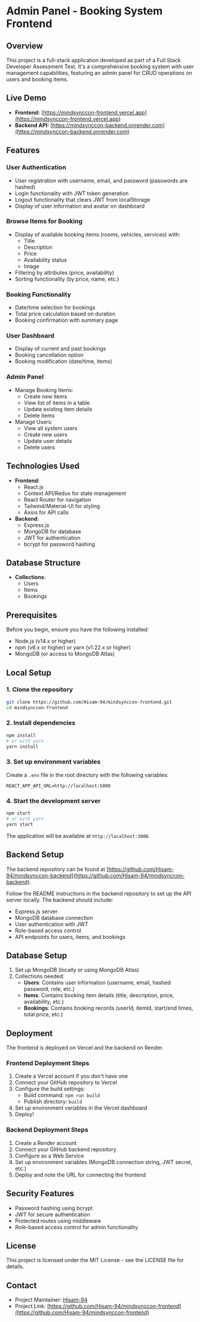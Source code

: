 # Admin Panel - Booking System Frontend

## Overview
This project is a full-stack application developed as part of a Full Stack Developer Assessment Test. It's a comprehensive booking system with user management capabilities, featuring an admin panel for CRUD operations on users and booking items.

## Live Demo
- **Frontend:** [https://mindsynccon-frontend.vercel.app](https://mindsynccon-frontend.vercel.app)
- **Backend API:** [https://mindsynccon-backend.onrender.com](https://mindsynccon-backend.onrender.com)

## Features

### User Authentication
- User registration with username, email, and password (passwords are hashed)
- Login functionality with JWT token generation
- Logout functionality that clears JWT from localStorage
- Display of user information and avatar on dashboard

### Browse Items for Booking
- Display of available booking items (rooms, vehicles, services) with:
  - Title
  - Description
  - Price
  - Availability status
  - Image
- Filtering by attributes (price, availability)
- Sorting functionality (by price, name, etc.)

### Booking Functionality
- Date/time selection for bookings
- Total price calculation based on duration
- Booking confirmation with summary page

### User Dashboard
- Display of current and past bookings
- Booking cancellation option
- Booking modification (date/time, items)

### Admin Panel
- Manage Booking Items:
  - Create new items
  - View list of items in a table
  - Update existing item details
  - Delete items
- Manage Users:
  - View all system users
  - Create new users
  - Update user details
  - Delete users

## Technologies Used
- **Frontend**:
  - React.js
  - Context API/Redux for state management
  - React Router for navigation
  - Tailwind/Material-UI for styling
  - Axios for API calls
- **Backend**:
  - Express.js
  - MongoDB for database
  - JWT for authentication
  - bcrypt for password hashing

## Database Structure
- **Collections**:
  - Users
  - Items
  - Bookings

## Prerequisites
Before you begin, ensure you have the following installed:
- Node.js (v14.x or higher)
- npm (v6.x or higher) or yarn (v1.22.x or higher)
- MongoDB (or access to MongoDB Atlas)

## Local Setup

### 1. Clone the repository
```bash
git clone https://github.com/Hisam-94/mindsynccon-frontend.git
cd mindsynccon-frontend
```

### 2. Install dependencies
```bash
npm install
# or with yarn
yarn install
```

### 3. Set up environment variables
Create a `.env` file in the root directory with the following variables:
```
REACT_APP_API_URL=http://localhost:5000
```

### 4. Start the development server
```bash
npm start
# or with yarn
yarn start
```
The application will be available at `http://localhost:3000`.

## Backend Setup
The backend repository can be found at [https://github.com/Hisam-94/mindsynccon-backend](https://github.com/Hisam-94/mindsynccon-backend).

Follow the README instructions in the backend repository to set up the API server locally. The backend should include:
- Express.js server
- MongoDB database connection
- User authentication with JWT
- Role-based access control
- API endpoints for users, items, and bookings

## Database Setup
1. Set up MongoDB (locally or using MongoDB Atlas)
2. Collections needed:
   - **Users**: Contains user information (username, email, hashed password, role, etc.)
   - **Items**: Contains booking item details (title, description, price, availability, etc.)
   - **Bookings**: Contains booking records (userId, itemId, start/end times, total price, etc.)

## Deployment
The frontend is deployed on Vercel and the backend on Render.

### Frontend Deployment Steps
1. Create a Vercel account if you don't have one
2. Connect your GitHub repository to Vercel
3. Configure the build settings:
   - Build command: `npm run build`
   - Publish directory: `build`
4. Set up environment variables in the Vercel dashboard
5. Deploy!

### Backend Deployment Steps
1. Create a Render account
2. Connect your GitHub backend repository
3. Configure as a Web Service
4. Set up environment variables (MongoDB connection string, JWT secret, etc.)
5. Deploy and note the URL for connecting the frontend

## Security Features
- Password hashing using bcrypt
- JWT for secure authentication
- Protected routes using middleware
- Role-based access control for admin functionality

## License
This project is licensed under the MIT License - see the LICENSE file for details.

## Contact
- Project Maintainer: [Hisam-94](https://github.com/Hisam-94)
- Project Link: [https://github.com/Hisam-94/mindsynccon-frontend](https://github.com/Hisam-94/mindsynccon-frontend)